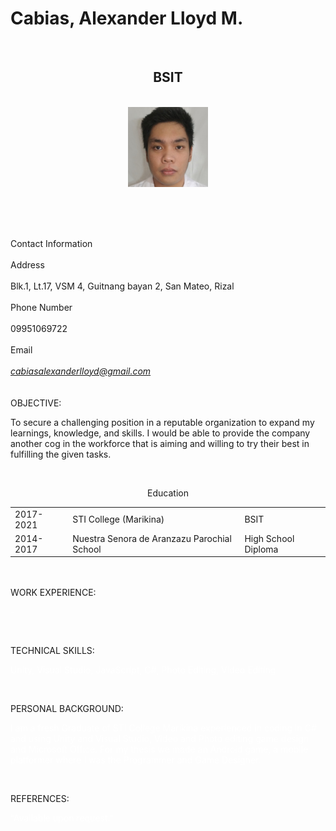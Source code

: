 
<html> 

 

 
<head>
  <link rel="stylesheet" href="resume.css">
</head>



<h1>Cabias, Alexander Lloyd M.</h1>
<br><center>
<b>
<h2>BSIT</h2>
</b>
</center><br>
<div class="imageContainer">
<center>
 <img src="face.jpg" alt="HTML5 Icon" width="128px";height="128px";>
</center>
</div class="imageContainer">


<Body>
<p>&nbsp;</p>
<br>
<div class="cntct">
<br>
<p3>Contact Information</p3>
<br>
<br>
<p1>Address</p1><br><br>
<p2>Blk.1, Lt.17, VSM 4, Guitnang bayan 2, San Mateo, Rizal</p2><br><br>
<p1>Phone Number</p1><br><br>
<p2>09951069722</p2><br><br>
<p1>Email</p1><br><br>
<a href="mailto:cabiasalexanderlloyd@gmail.com"><i>cabiasalexanderlloyd@gmail.com</i><a><br>
<br>
</div class="cntct">


<div class = "obj">
<br>
<p4>OBJECTIVE:</p4> 
<p>To secure a challenging position in a reputable organization to expand my learnings, knowledge, and skills. I would be able to provide the company another cog in the workforce that is aiming and willing to try their best in fulfilling the given tasks.
</p>
<br>
</div class = "obj">

<div class = "educ">

<p1><center>Education<center></p1>
<table border="0">
<tbody>
<tr>
<td>2017- 2021</td>
<td>STI College (Marikina)</td>
<td>BSIT</td>
</tr>
<tr>
<td>2014- 2017</td>
<td>Nuestra Senora de Aranzazu Parochial School</td>
<td>High School Diploma</td>
</tr>
</tbody>
</table>

</div class = "educ">
<br>
<div class ="INFO">
<br>
<p5>WORK EXPERIENCE:</p5>
<p style = "color:white;">-</p>
<br>

<p5>TECHNICAL SKILLS:</p5> 
<br>
<p style = "color:white;">Unity, Visual Studio, JavaScript, C#, Photo Editing, Video Editing</p>
<br>

<p5>PERSONAL BACKGROUND:</p5> 
<p style = "color:white;">
I am a fresh Graduate of STI College Marikina experienced in coding in C# and using Unity and Visual Studio, Video and Photo editing game design and Microsoft Office. For my thesis we made an Android game, a mobile platformer where I was the Programmer and Game Designer.
</p>
<br>

<p5>REFERENCES: </p5>
<br>
<p style = "color:white;">“Available upon request.”</p>
</br>
</div class ="info">
</Body>
</html> 




